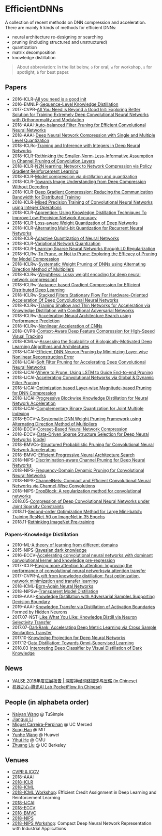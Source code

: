 # EfficientDNNs
A collection of recent methods on DNN compression and acceleration. There are mainly 5 kinds of methods for efficient DNNs:
- neural architecture re-designing or searching
- pruning (including structured and unstructured)
- quantization
- matrix decomposition
- knowledge distillation

> About abbreviation: In the list below, `o` for oral, `w` for workshop, `s` for spotlight, `b` for best paper.

## Papers
- 2016-ICLR-[All you need is a good init]()
- 2016-EMNLP-[Sequence-Level Knowledge Distillation](https://arxiv.org/abs/1606.07947)
- 2017-CVPR-[All You Need is Beyond a Good Init: Exploring Better Solution for Training Extremely Deep Convolutional Neural Networks with Orthonormality and Modulation]()
- 2018-AAAI-[Auto-balanced Filter Pruning for Efficient Convolutional Neural Networks](https://www.aaai.org/ocs/index.php/AAAI/AAAI18/paper/view/16450/16263)
- 2018-AAAI-[Deep Neural Network Compression with Single and Multiple Level Quantization](https://www.aaai.org/ocs/index.php/AAAI/AAAI18/paper/view/16479/16742)
- 2018-ICLRo-[Training and Inference with Integers in Deep Neural Networks](https://openreview.net/forum?id=HJGXzmspb)
- 2018-ICLR-[Rethinking the Smaller-Norm-Less-Informative Assumption in Channel Pruning of Convolution Layers](https://openreview.net/forum?id=HJ94fqApW)
- 2018-ICLR-[N2N learning: Network to Network Compression via Policy Gradient Reinforcement Learning](https://openreview.net/forum?id=B1hcZZ-AW)
- 2018-ICLR-[Model compression via distillation and quantization](https://openreview.net/forum?id=S1XolQbRW)
- 2018-ICLR-[Towards Image Understanding from Deep Compression Without Decoding](https://openreview.net/forum?id=HkXWCMbRW)
- 2018-ICLR-[Deep Gradient Compression: Reducing the Communication Bandwidth for Distributed Training](https://openreview.net/forum?id=SkhQHMW0W)
- 2018-ICLR-[Mixed Precision Training of Convolutional Neural Networks using Integer Operations](https://openreview.net/forum?id=H135uzZ0-)
- 2018-ICLR-[Apprentice: Using Knowledge Distillation Techniques To Improve Low-Precision Network Accuracy](https://openreview.net/forum?id=B1ae1lZRb)
- 2018-ICLR-[Loss-aware Weight Quantization of Deep Networks](https://openreview.net/forum?id=BkrSv0lA-)
- 2018-ICLR-[Alternating Multi-bit Quantization for Recurrent Neural Networks](https://openreview.net/forum?id=S19dR9x0b)
- 2018-ICLR-[Adaptive Quantization of Neural Networks](https://openreview.net/forum?id=SyOK1Sg0W)
- 2018-ICLR-[Variational Network Quantization](https://openreview.net/forum?id=ry-TW-WAb)
- 2018-ICLR-[Learning Sparse Neural Networks through L0 Regularization](https://arxiv.org/abs/1712.01312)
- 2018-ICLRw-[To Prune, or Not to Prune: Exploring the Efficacy of Pruning for Model Compression](https://openreview.net/forum?id=Sy1iIDkPM)
- 2018-ICLRw-[Systematic Weight Pruning of DNNs using Alternating Direction Method of Multipliers](https://openreview.net/forum?id=B1_u3cRUG)
- 2018-ICLRw-[Weightless: Lossy weight encoding for deep neural network compression](https://openreview.net/forum?id=rJpXxgaIG)]
- 2018-ICLRw-[Variance-based Gradient Compression for Efficient Distributed Deep Learning](https://openreview.net/forum?id=Sy6hd7kvM)
- 2018-ICLRw-[Stacked Filters Stationary Flow For Hardware-Oriented Acceleration Of Deep Convolutional Neural Networks](https://openreview.net/forum?id=HkeAoQQHM)
- 2018-ICLRw-[Training Shallow and Thin Networks for Acceleration via Knowledge Distillation with Conditional Adversarial Networks](https://openreview.net/forum?id=BJbtuRRLM)
- 2018-ICLRw-[Accelerating Neural Architecture Search using Performance Prediction](https://openreview.net/forum?id=HJqk3N1vG)
- 2018-ICLRw-[Nonlinear Acceleration of CNNs](https://openreview.net/forum?id=HkNpF_kDM)
- 2018-CVPR-[Context-Aware Deep Feature Compression for High-Speed Visual Tracking](http://openaccess.thecvf.com/content_cvpr_2018/papers/Choi_Context-Aware_Deep_Feature_CVPR_2018_paper.pdf)
- 2018-ICMLw-[Assessing the Scalability of Biologically-Motivated Deep Learning Algorithms and Architectures](https://openreview.net/forum?id=SyPicjbWQ)
- 2018-IJCAI-[Efficient DNN Neuron Pruning by Minimizing Layer-wise Nonlinear Reconstruction Error]()
- 2018-IJCAI-[Soft Filter Pruning for Accelerating Deep Convolutional Neural Networks]()
- 2018-IJCAI-[Where to Prune: Using LSTM to Guide End-to-end Pruning]()
- 2018-IJCAI-[Accelerating Convolutional Networks via Global & Dynamic Filter Pruning]()
- 2018-IJCAI-[Optimization based Layer-wise Magnitude-based Pruning for DNN Compression]()
- 2018-IJCAI-[Progressive Blockwise Knowledge Distillation for Neural Network Acceleration]()
- 2018-IJCAI-[Complementary Binary Quantization for Joint Multiple Indexing]()
- 2018-ECCV-[A Systematic DNN Weight Pruning Framework using Alternating Direction Method of Multipliers](http://openaccess.thecvf.com/content_ECCV_2018/papers/Tianyun_Zhang_A_Systematic_DNN_ECCV_2018_paper.pdf)
- 2018-ECCV-[Coreset-Based Neural Network Compression](http://openaccess.thecvf.com/content_ECCV_2018/papers/Abhimanyu_Dubey_Coreset-Based_Convolutional_Neural_ECCV_2018_paper.pdf)
- 2018-ECCV-[Data-Driven Sparse Structure Selection for Deep Neural Networks](http://openaccess.thecvf.com/content_ECCV_2018/papers/Zehao_Huang_Data-Driven_Sparse_Structure_ECCV_2018_paper.pdf) [[code](https://github.com/TuSimple/sparse-structure-selection)]
- 2018-BMVCo-[Structured Probabilistic Pruning for Convolutional Neural Network Acceleration](http://bmvc2018.org/contents/papers/0870.pdf)
- 2018-BMVC-[Efficient Progressive Neural Architecture Search](http://bmvc2018.org/contents/papers/0291.pdf)
- 2018-NIPS-[Discrimination-aware Channel Pruning for Deep Neural Networks]()
- 2018-NIPS-[Frequency-Domain Dynamic Pruning for Convolutional Neural Networks]()
- 2018-NIPS-[ChannelNets: Compact and Efficient Convolutional Neural Networks via Channel-Wise Convolutions]()
- 2018-NIPS-[DropBlock: A regularization method for convolutional networks](http://papers.nips.cc/paper/8271-dropblock-a-regularization-method-for-convolutional-networks)
- 2018.05-[Compression of Deep Convolutional Neural Networks under Joint Sparsity Constraints](https://arxiv.org/abs/1805.08303)
- 2018.11-[Second-order Optimization Method for Large Mini-batch: Training ResNet-50 on ImageNet in 35 Epochs](https://arxiv.org/abs/1811.12019)
- 2018.11-[Rethinking ImageNet Pre-training](https://arxiv.org/abs/1811.08883)


### Papers-Knowledge Distillation
- 2010-ML-[A theory of learning from different domains]()
- 2015-NIPS-[Bayesian dark knowledge](http://papers.nips.cc/paper/5965-bayesian-dark-knowledge.pdf)
- 2016-ECCV-[Accelerating convolutional neural networks with dominant convolutional kernel and knowledge pre-regression]()
- 2017-ICLR-[Paying more attention to attention: Improving the performance of convolutional neural networksvia attention transfer]()
- 2017-CVPR-[A gift from knowledge distillation: Fast optimization, network minimization and transfer learning]()
- 2018-ICML-[Born-Again Neural Networks](https://arxiv.org/pdf/1805.04770.pdf)
- 2018-NIPSw-[Transparent Model Distillation](https://arxiv.org/pdf/1801.08640.pdf)
- 2019-AAAI-[Knowledge Distillation with Adversarial Samples Supporting Decision Boundary](https://arxiv.org/abs/1805.05532)
- 2019-AAAI-[Knowledge Transfer via Distillation of Activation Boundaries Formed by Hidden Neurons](https://arxiv.org/abs/1811.03233)
- 2017.07-NST-[Like What You Like: Knowledge Distill via Neuron Selectivity Transfer]()
- 2017.07-[DarkRank: Accelerating Deep Metric Learning via Cross Sample Similarities Transfer](https://arxiv.org/abs/1707.01220)
- 2017.10-[Knowledge Projection for Deep Neural Networks](https://arxiv.org/abs/1710.09505)
- 2017.12-[Data Distillation: Towards Omni-Supervised Learning](https://arxiv.org/abs/1712.04440)
- 2018.03-[Interpreting Deep Classifier by Visual Distillation of Dark Knowledge](https://arxiv.org/abs/1803.04042)


## News
- [VALSE 2018年度进展报告 | 深度神经网络加速与压缩 (in Chinese)](https://mp.weixin.qq.com/s?__biz=MzIxOTczOTM4NA==&mid=2247485375&idx=1&sn=a066fe6f57e6d152719b8815af87e819&chksm=97d7e228a0a06b3e5be18face8716e1ad41d598c2676429a1d174659a384e5f0d5a9be2204ee#rd)
- [机器之心-腾讯AI Lab PocketFlow (in Chinese)](https://www.jiqizhixin.com/articles/2018-09-17-6)


## People (in alphabeta order)
- [Naiyan Wang]() @ TuSimple
- [Jianguo Li](https://sites.google.com/site/leeplus/)
- [Miguel Carreira-Perpinan](https://scholar.google.com/citations?hl=en&user=SYdYhxgAAAAJ) @ UC Merced
- [Song Han]() @ MIT
- [Yunhe Wang](http://www.wangyunhe.site/) @ Huawei
- [Yihui He]() @ CMU
- [Zhuang Liu]() @ UC Berkeley



## Venues
- [CVPR & ICCV](http://openaccess.thecvf.com/menu.py)
- [2018-AAAI](https://aaai.org/Conferences/AAAI-18/wp-content/uploads/2017/12/AAAI-18-Accepted-Paper-List.Web_.pdf)
- [2018-ICLR](https://iclr.cc/Conferences/2018/Schedule)
- [2018-ICML](https://icml.cc/Conferences/2018/Schedule)
- [2018-ICML Workshop](https://openreview.net/group?id=ICML.cc/2018/ECA): Efficient Credit Assignment in Deep Learning and Reinforcement Learning
- [2018-IJCAI](https://www.ijcai-18.org/accepted-papers/)
- [2018-ECCV](http://openaccess.thecvf.com/ECCV2018.py)
- [2018-BMVC](http://bmvc2018.org/programmedetail.html)
- [2018-NIPS](https://nips.cc/Conferences/2018/Schedule)
- [2018-NIPS Workshop](https://openreview.net/group?id=NIPS.cc/2018/Workshop/CDNNRIA): Compact Deep Neural Network Representation with Industrial Applications
